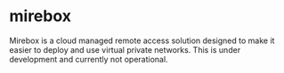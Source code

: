 # mirebox
Mirebox is a cloud managed remote access solution designed to make it easier to deploy and use virtual private networks.  This is under development and currently not operational.
